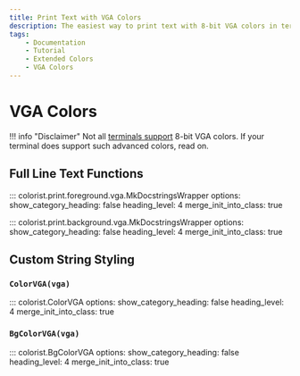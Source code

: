 ```yaml
---
title: Print Text with VGA Colors
description: The easiest way to print text with 8-bit VGA colors in terminal output using Colorist for Python. This documentation includes code examples.
tags:
    - Documentation
    - Tutorial
    - Extended Colors
    - VGA Colors
---
```


# VGA Colors
!!! info "Disclaimer"
    Not all [terminals support](../../user-guide/compatibility/terminal-support.md) 8-bit VGA colors. If your terminal does support such advanced colors, read on.

## Full Line Text Functions

::: colorist.print.foreground.vga.MkDocstringsWrapper
    options:
      show_category_heading: false
      heading_level: 4
      merge_init_into_class: true

::: colorist.print.background.vga.MkDocstringsWrapper
    options:
      show_category_heading: false
      heading_level: 4
      merge_init_into_class: true

## Custom String Styling
### `ColorVGA(vga)`
::: colorist.ColorVGA
    options:
      show_category_heading: false
      heading_level: 4
      merge_init_into_class: true

### `BgColorVGA(vga)`
::: colorist.BgColorVGA
    options:
      show_category_heading: false
      heading_level: 4
      merge_init_into_class: true
